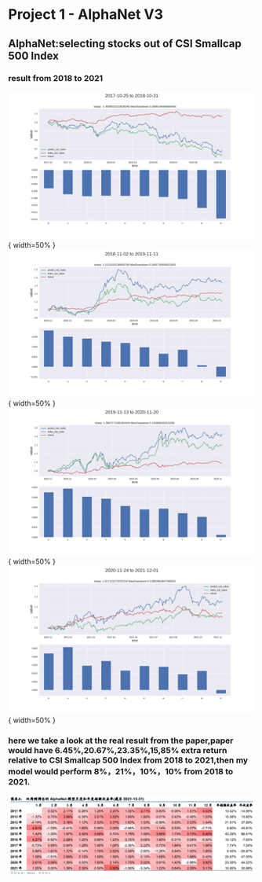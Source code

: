 # Project 1 - AlphaNet V3 

## AlphaNet:selecting stocks out of CSI Smallcap 500 Index 
### result from 2018 to 2021
![2018](https://github.com/anthonyluosen/quant/blob/main/Images/2017-10-25_to_2018-10-31.png){ width=50% }
![2019](https://github.com/anthonyluosen/quant/blob/main/Images/2018-11-02_to_2019-11-11.png){ width=50% }
![2020](https://github.com/anthonyluosen/quant/blob/main/Images/2019-11-13_to_2020-11-20.png){ width=50% }
![2021](https://github.com/anthonyluosen/quant/blob/main/Images/2020-11-24_to_2021-12-01.png){ width=50% }

### here we take a look at the real result from the paper,paper would have 6.45%,20.67%,23.35%,15,85% extra return relative to CSI Smallcap 500 Index from 2018 to 2021,then my model would perform 8%，21%，10%，10% from 2018 to 2021.
![paper](https://github.com/anthonyluosen/quant/blob/main/Images/paper_result.png)